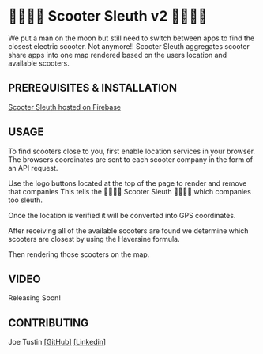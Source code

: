 # 🛴🕵🏻‍♂️ Scooter Sleuth v2 🛴🕵🏻‍♀️

We put a man on the moon but still need to switch between apps to find the closest electric scooter.  Not anymore!!
Scooter Sleuth aggregates scooter share apps into one map rendered based on the users location and available scooters.


## PREREQUISITES & INSTALLATION

[Scooter Sleuth hosted on Firebase](https://scootersleuth.firebaseapp.com/ " 🛴🕵🏻‍♂️ Scooter Sleuth v2 🛴🕵🏻‍♀️")

## USAGE
To find scooters close to you, first enable location services in your browser.  The browsers coordinates are sent to each scooter company in the form of an API request. 

Use the logo buttons located at the top of the page to render and remove that companies This tells the  🛴🕵🏻‍♂️ Scooter Sleuth 🛴🕵🏻‍♀️  which companies too sleuth.  

Once the location is verified it will be converted into GPS coordinates.  

After receiving all of the available scooters are found we determine which scooters are closest by using the Haversine formula.

Then rendering those scooters on the map.

## VIDEO 

Releasing Soon!

## CONTRIBUTING

Joe Tustin [[GitHub]](https://github.com/drbarq) [[Linkedin]](https://www.linkedin.com/in/joetustin/)

